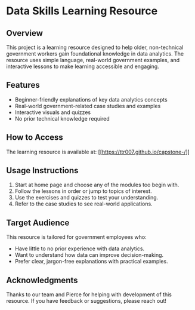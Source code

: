 # Data Skills Learning Resource

## Overview
This project is a learning resource designed to help older, non-technical government workers gain foundational knowledge in data analytics. The resource uses simple language, real-world government examples, and interactive lessons to make learning accessible and engaging.

## Features
- Beginner-friendly explanations of key data analytics concepts
- Real-world government-related case studies and examples
- Interactive visuals and quizzes
- No prior technical knowledge required

## How to Access
The learning resource is available at: [[https://ttr007.github.io/capstone-/]]

## Usage Instructions
1. Start at home page and choose any of the modules too begin with.
2. Follow the lessons in order or jump to topics of interest.
3. Use the exercises and quizzes to test your understanding.
4. Refer to the case studies to see real-world applications.

## Target Audience
This resource is tailored for government employees who:
- Have little to no prior experience with data analytics.
- Want to understand how data can improve decision-making.
- Prefer clear, jargon-free explanations with practical examples.

## Acknowledgments
Thanks to our team and Pierce for helping with development of this resource. If you have feedback or suggestions, please reach out!
